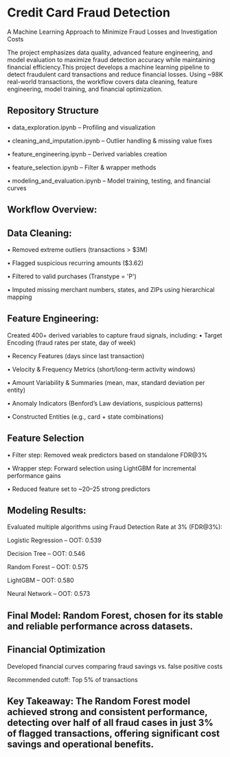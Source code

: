 # Credit Card Fraud Detection
A Machine Learning Approach to Minimize Fraud Losses and Investigation Costs

The project emphasizes data quality, advanced feature engineering, and model evaluation to maximize fraud detection accuracy while maintaining financial efficiency.This project develops a machine learning pipeline to detect fraudulent card transactions and reduce financial losses. Using ~98K real-world transactions, the workflow covers data cleaning, feature engineering, model training, and financial optimization.


## Repository Structure
• data_exploration.ipynb – Profiling and visualization

• cleaning_and_imputation.ipynb – Outlier handling & missing value fixes

• feature_engineering.ipynb – Derived variables creation

• feature_selection.ipynb – Filter & wrapper methods

• modeling_and_evaluation.ipynb – Model training, testing, and financial curves

## Workflow Overview:

## Data Cleaning:
• Removed extreme outliers (transactions > $3M)

• Flagged suspicious recurring amounts ($3.62)

• Filtered to valid purchases (Transtype = 'P')

• Imputed missing merchant numbers, states, and ZIPs using hierarchical mapping

## Feature Engineering:
Created 400+ derived variables to capture fraud signals, including:
• Target Encoding (fraud rates per state, day of week)

• Recency Features (days since last transaction)

• Velocity & Frequency Metrics (short/long-term activity windows)

• Amount Variability & Summaries (mean, max, standard deviation per entity)

• Anomaly Indicators (Benford’s Law deviations, suspicious patterns)

• Constructed Entities (e.g., card + state combinations)

## Feature Selection
• Filter step: Removed weak predictors based on standalone FDR@3%

• Wrapper step: Forward selection using LightGBM for incremental performance gains

• Reduced feature set to ~20–25 strong predictors

## Modeling Results: 
Evaluated multiple algorithms using Fraud Detection Rate at 3% (FDR@3%):

Logistic Regression – OOT: 0.539

Decision Tree – OOT: 0.546

Random Forest – OOT: 0.575

LightGBM – OOT: 0.580

Neural Network – OOT: 0.573

## Final Model: Random Forest, chosen for its stable and reliable performance across datasets.

##  Financial Optimization
Developed financial curves comparing fraud savings vs. false positive costs

Recommended cutoff: Top 5% of transactions

## Key Takeaway: The Random Forest model achieved strong and consistent performance, detecting over half of all fraud cases in just 3% of flagged transactions, offering significant cost savings and operational benefits.
